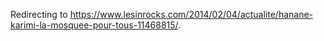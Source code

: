 Redirecting to
<https://www.lesinrocks.com/2014/02/04/actualite/hanane-karimi-la-mosquee-pour-tous-11468815/>.
